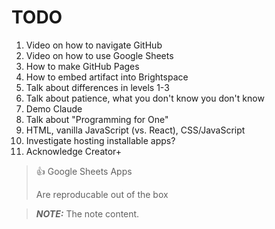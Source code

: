 # TODO

1. Video on how to navigate GitHub
2. Video on how to use Google Sheets
3. How to make GitHub Pages
  1. How to embed artifact into Brightspace
4. Talk about differences in levels 1-3
5. Talk about patience, what you don't know you don't know
6. Demo Claude
7. Talk about "Programming for One"
8. HTML, vanilla JavaScript (vs. React), CSS/JavaScript
9. Investigate hosting installable apps?
10. Acknowledge Creator+

> 👍 Google Sheets Apps
>
> Are reproducable out of the box

> **_NOTE:_**  The note content.
